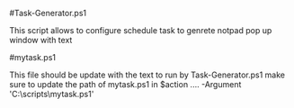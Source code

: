 #Task-Generator.ps1 

This script allows to configure schedule task to genrete notpad pop up window with text

#mytask.ps1 

This file should be update with the text to run by Task-Generator.ps1 
make sure to update the path of mytask.ps1  in $action .... -Argument 'C:\scripts\mytask.ps1'